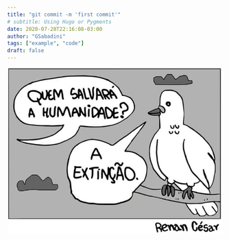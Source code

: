 ```yaml
---
title: "git commit -m 'first commit'"
# subtitle: Using Hugo or Pygments
date: 2020-07-28T22:16:08-03:00
author: "GSabadini"
tags: ["example", "code"]
draft: false
---
```


![Example image](/img/extincao.png)